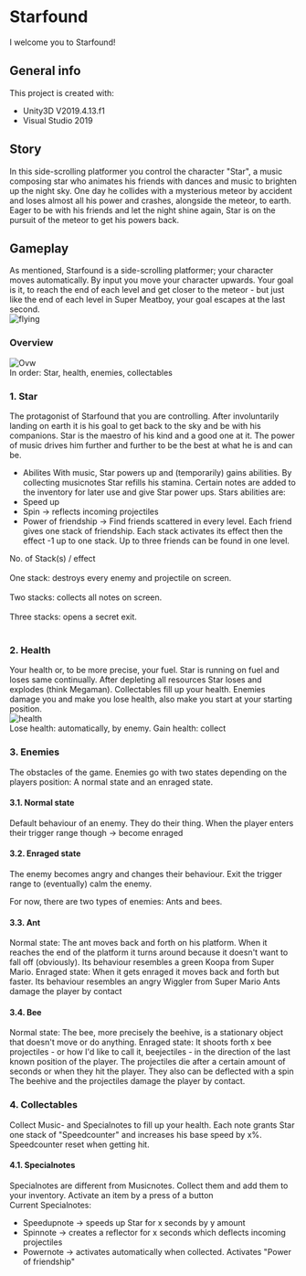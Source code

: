 # Starfound

I welcome you to Starfound!

## General info
This project is created with:
- Unity3D V2019.4.13.f1
- Visual Studio 2019

## Story
In this side-scrolling platformer you control the character "Star", a music composing star who animates his friends with dances and music to brighten up the night sky.
One day he collides with a mysterious meteor by accident and loses almost all his power and crashes, alongside the meteor, to earth.
Eager to be with his friends and let the night shine again, Star is on the pursuit of the meteor to get his powers back.

## Gameplay
As mentioned, Starfound is a side-scrolling platformer; your character moves automatically. By input you move your character upwards. Your goal is it, to reach the end of each level and get closer to the meteor - but just like the end of each level in Super Meatboy, your goal escapes at the last second. <br />
![flying](https://user-images.githubusercontent.com/61525019/141357206-4cb90eee-afd2-47c6-84fa-7645a2eabd0b.gif)

### Overview
![Ovw](https://user-images.githubusercontent.com/61525019/141356596-c02441ca-1ca2-4704-9ebc-47b5af655d7f.PNG) <br />
In order: Star, health, enemies, collectables

### 1. Star
The protagonist of Starfound that you are controlling. After involuntarily landing on earth it is his goal to get back to the sky and be with his companions.
Star is the maestro of his kind and a good one at it. The power of music drives him further and further to be the best at what he is and can be.

- Abilites 
With music, Star powers up and (temporarily) gains abilities. By collecting musicnotes Star refills his stamina. Certain notes are added to the inventory for later use and give Star power ups.
Stars abilities are:
- Speed up
- Spin -> reflects incoming projectiles
- Power of friendship -> Find friends scattered in every level. Each friend gives one stack of friendship. Each stack activates its effect then the effect -1 up to one stack. Up to three friends can be found in one level.

No. of Stack(s) / effect <br></br>
One stack: destroys every enemy and projectile on screen. <br></br>
Two stacks: collects all notes on screen. <br></br>
Three stacks: opens a secret exit. <br></br>

### 2. Health
Your health or, to be more precise, your fuel. Star is running on fuel and loses same continually. After depleting all resources Star loses and explodes (think Megaman).
Collectables fill up your health. Enemies damage you and make you lose health, also make you start at your starting position. <br />
![health](https://user-images.githubusercontent.com/61525019/141357213-0c413ca8-855a-4437-97db-06da75ae10d5.gif) <br />
Lose health: automatically, by enemy. Gain health: collect

### 3. Enemies
The obstacles of the game. Enemies go with two states depending on the players position: A normal state and an enraged state.

#### 3.1. Normal state
Default behaviour of an enemy. They do their thing. When the player enters their trigger range though -> become enraged

#### 3.2. Enraged state
The enemy becomes angry and changes their behaviour. Exit the trigger range to (eventually) calm the enemy.

For now, there are two types of enemies: Ants and bees.

#### 3.3. Ant
Normal state: The ant moves back and forth on his platform. When it reaches the end of the platform it turns around because it doesn't want to fall off (obviously). Its behaviour resembles a green Koopa from Super Mario.
Enraged state: When it gets enraged it moves back and forth but faster. Its behaviour resembles an angry Wiggler from Super Mario
Ants damage the player by contact

#### 3.4. Bee
Normal state: The bee, more precisely the beehive, is a stationary object that doesn't move or do anything.
Enraged state: It shoots forth x bee projectiles - or how I'd like to call it, beejectiles - in the direction of the last known position of the player.
The projectiles die after a certain amount of seconds or when they hit the player. They also can be deflected with a spin
The beehive and the projectiles damage the player by contact.

### 4. Collectables
Collect Music- and Specialnotes to fill up your health. Each note grants Star one stack of "Speedcounter" and increases his base speed by x%. Speedcounter reset when getting hit.

#### 4.1. Specialnotes
Specialnotes are different from Musicnotes. Collect them and add them to your inventory. Activate an item by a press of a button <br />
Current Specialnotes:
- Speedupnote -> speeds up Star for x seconds by y amount
- Spinnote -> creates a reflector for x seconds which deflects incoming projectiles
- Powernote -> activates automatically when collected. Activates "Power of friendship"
